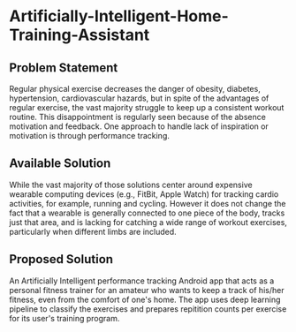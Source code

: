 # Artificially-Intelligent-Home-Training-Assistant
## Problem Statement 
Regular physical exercise decreases the danger of obesity, diabetes, hypertension, cardiovascular hazards, but in spite of the advantages of regular exercise, the vast majority struggle to keep up a consistent workout routine. This disappointment is regularly seen because of the absence motivation and feedback. One approach to handle lack of inspiration or motivation is through performance tracking.
## Available Solution
While the vast majority of those solutions center around expensive wearable computing devices
(e.g., FitBit, Apple Watch) for tracking cardio activities, for example, running and cycling. However
it does not change the fact that a wearable is generally connected to one piece of the body, tracks
just that area, and is lacking for catching a wide range of workout exercises, particularly when
different limbs are included.
## Proposed Solution
An Artificially Intelligent performance tracking Android app that acts as a personal fitness trainer
for an amateur who wants to keep a track of his/her fitness, even from the comfort of one's home.
The app uses deep learning pipeline to classify the exercises and prepares repitition counts per
exercise for its user's training program.
